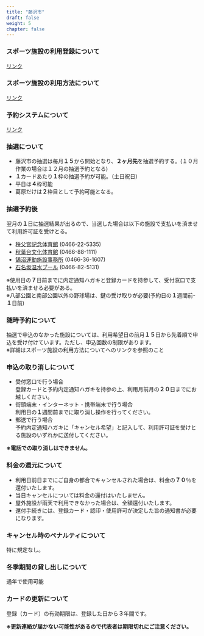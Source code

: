 ```yaml
---
title: "藤沢市"
draft: false
weight: 5
chapter: false
---
```


### スポーツ施設の利用登録について

[リンク](https://f-mirai.jp/sports/registration)

### スポーツ施設の利用方法について

[リンク](https://www.city.fujisawa.kanagawa.jp/sports/kyoiku/leisure/sportshisetsu/riyo.html)

### 予約システムについて  

[リンク](https://yoyaku.city.fujisawa.kanagawa.jp/)

### 抽選について

- 藤沢市の抽選は毎月**１５**から開始となり、**２ヶ月先**を抽選予約する。(１０月作業の場合は１２月の抽選予約となる)  
- **１**カードあたり**１**枠の抽選予約が可能。（土日祝日）  
- 平日は**４**枠可能  
- 葛原だけは**２**枠目として予約可能となる。  

### 抽選予約後

翌月の**１**日に抽選結果が出るので、当選した場合は以下の施設で支払いを済ませて利用許可証を受けとる。  

- [秩父宮記念体育館](https://f-mirai.jp/sports/gymnasium/chichibunomiya)    (0466-22-5335)
- [秋葉台文化体育館](<https://f-mirai.jp/sports/gymnasium/akibadai>)   (0466-88-1111)
- [鵠沼運動施設事務所](https://f-mirai.jp/sports/facilities/%E9%B5%A0%E6%B2%BC%E9%81%8B%E5%8B%95%E6%96%BD%E8%A8%AD%E4%BA%8B%E5%8B%99%E6%89%80%EF%BC%88%E5%85%AB%E9%83%A8%E5%85%AC%E5%9C%92%E3%83%97%E3%83%BC%E3%83%AB%EF%BC%89-2)  (0466-36-1607)
- [石名坂温水プール](https://f-mirai.jp/sports/pool/ishinazaka)    (0466-82-5131)

※使用日の**７**日前までに内定通知ハガキと登録カードを持参して、受付窓口で支払いを済ませる必要がある。  
※八部公園と南部公園以外の野球場は、鍵の受け取りが必要(予約日の**１**週間前-**１**日前)　　

### 随時予約について

抽選で申込のなかった施設については、利用希望日の前月**１５**日から先着順で申込を受け付けています。ただし、申込回数の制限があります。  
※詳細はスポーツ施設の利用方法についてへのリンクを参照のこと

### 申込の取り消しについて
- 受付窓口で行う場合  
登録カードと予約内定通知ハガキを持参の上、利用月前月の**２０**日までにお越しください。
- 街頭端末・インターネット・携帯端末で行う場合  
利用日の**１**週間前までに取り消し操作を行ってください。
- 郵送で行う場合  
予約内定通知ハガキに「キャンセル希望」と記入して、利用許可証を受けとる施設のいずれかに送付してください。

**※電話での取り消しはできません。**

### 料金の還元について

- 利用日前日までにご自身の都合でキャンセルされた場合は、料金の**７０**％を還付いたします。  
- 当日キャンセルについては料金の還付はいたしません。  
- 屋外施設が雨天で利用できなかった場合は、全額還付いたします。  
- 還付手続きには、登録カード・認印・使用許可が決定した旨の通知書が必要になります。  


### キャンセル時のペナルティについて

特に規定なし。

### 冬季期間の貸し出しについて

通年で使用可能

### カードの更新について

登録（カード）の有効期限は、登録した日から**３**年間です。  

**※更新連絡が届かない可能性があるので代表者は期限切れにご注意ください。**
